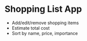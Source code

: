 # Shopping List App
- Add/edit/remove shopping items
- Estimate total cost
- Sort by name, price, importance
